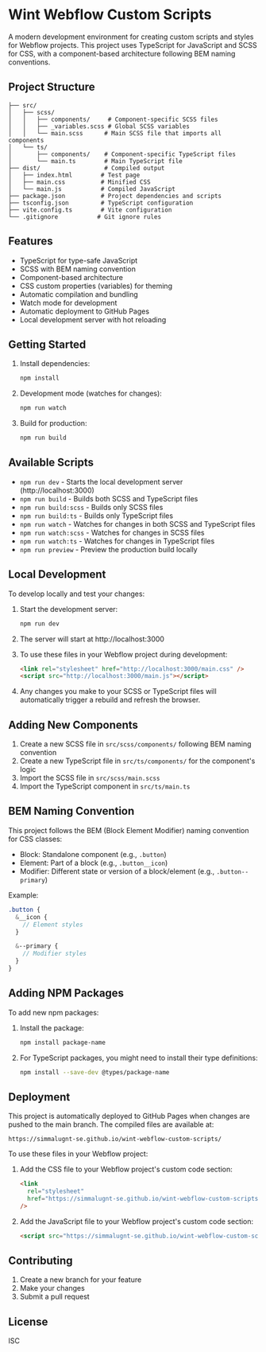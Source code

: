 # Wint Webflow Custom Scripts

A modern development environment for creating custom scripts and styles for Webflow projects. This project uses TypeScript for JavaScript and SCSS for CSS, with a component-based architecture following BEM naming conventions.

## Project Structure

```
├── src/
│   ├── scss/
│   │   ├── components/     # Component-specific SCSS files
│   │   ├── _variables.scss # Global SCSS variables
│   │   └── main.scss      # Main SCSS file that imports all components
│   └── ts/
│       ├── components/    # Component-specific TypeScript files
│       └── main.ts        # Main TypeScript file
├── dist/                  # Compiled output
│   ├── index.html        # Test page
│   ├── main.css          # Minified CSS
│   └── main.js           # Compiled JavaScript
├── package.json          # Project dependencies and scripts
├── tsconfig.json         # TypeScript configuration
├── vite.config.ts        # Vite configuration
└── .gitignore           # Git ignore rules
```

## Features

- TypeScript for type-safe JavaScript
- SCSS with BEM naming convention
- Component-based architecture
- CSS custom properties (variables) for theming
- Automatic compilation and bundling
- Watch mode for development
- Automatic deployment to GitHub Pages
- Local development server with hot reloading

## Getting Started

1. Install dependencies:

   ```bash
   npm install
   ```

2. Development mode (watches for changes):

   ```bash
   npm run watch
   ```

3. Build for production:
   ```bash
   npm run build
   ```

## Available Scripts

- `npm run dev` - Starts the local development server (http://localhost:3000)
- `npm run build` - Builds both SCSS and TypeScript files
- `npm run build:scss` - Builds only SCSS files
- `npm run build:ts` - Builds only TypeScript files
- `npm run watch` - Watches for changes in both SCSS and TypeScript files
- `npm run watch:scss` - Watches for changes in SCSS files
- `npm run watch:ts` - Watches for changes in TypeScript files
- `npm run preview` - Preview the production build locally

## Local Development

To develop locally and test your changes:

1. Start the development server:

   ```bash
   npm run dev
   ```

2. The server will start at http://localhost:3000

3. To use these files in your Webflow project during development:

   ```html
   <link rel="stylesheet" href="http://localhost:3000/main.css" />
   <script src="http://localhost:3000/main.js"></script>
   ```

4. Any changes you make to your SCSS or TypeScript files will automatically trigger a rebuild and refresh the browser.

## Adding New Components

1. Create a new SCSS file in `src/scss/components/` following BEM naming convention
2. Create a new TypeScript file in `src/ts/components/` for the component's logic
3. Import the SCSS file in `src/scss/main.scss`
4. Import the TypeScript component in `src/ts/main.ts`

## BEM Naming Convention

This project follows the BEM (Block Element Modifier) naming convention for CSS classes:

- Block: Standalone component (e.g., `.button`)
- Element: Part of a block (e.g., `.button__icon`)
- Modifier: Different state or version of a block/element (e.g., `.button--primary`)

Example:

```scss
.button {
  &__icon {
    // Element styles
  }

  &--primary {
    // Modifier styles
  }
}
```

## Adding NPM Packages

To add new npm packages:

1. Install the package:

   ```bash
   npm install package-name
   ```

2. For TypeScript packages, you might need to install their type definitions:
   ```bash
   npm install --save-dev @types/package-name
   ```

## Deployment

This project is automatically deployed to GitHub Pages when changes are pushed to the main branch. The compiled files are available at:

```
https://simmalugnt-se.github.io/wint-webflow-custom-scripts/
```

To use these files in your Webflow project:

1. Add the CSS file to your Webflow project's custom code section:

   ```html
   <link
     rel="stylesheet"
     href="https://simmalugnt-se.github.io/wint-webflow-custom-scripts/main.css"
   />
   ```

2. Add the JavaScript file to your Webflow project's custom code section:
   ```html
   <script src="https://simmalugnt-se.github.io/wint-webflow-custom-scripts/main.js"></script>
   ```

## Contributing

1. Create a new branch for your feature
2. Make your changes
3. Submit a pull request

## License

ISC
